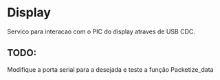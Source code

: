 # Display

Servico para interacao com o PIC do display atraves de USB CDC.

## TODO:

Modifique a porta serial para a desejada e teste a função Packetize_data
